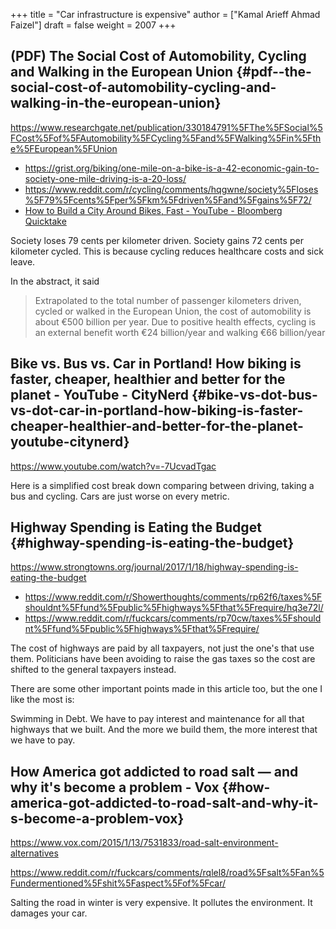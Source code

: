 +++
title = "Car infrastructure is expensive"
author = ["Kamal Arieff Ahmad Faizel"]
draft = false
weight = 2007
+++

## (PDF) The Social Cost of Automobility, Cycling and Walking in the European Union {#pdf--the-social-cost-of-automobility-cycling-and-walking-in-the-european-union}

<https://www.researchgate.net/publication/330184791%5FThe%5FSocial%5FCost%5Fof%5FAutomobility%5FCycling%5Fand%5FWalking%5Fin%5Fthe%5FEuropean%5FUnion>

-   <https://grist.org/biking/one-mile-on-a-bike-is-a-42-economic-gain-to-society-one-mile-driving-is-a-20-loss/>
-   <https://www.reddit.com/r/cycling/comments/hqgwne/society%5Floses%5F79%5Fcents%5Fper%5Fkm%5Fdriven%5Fand%5Fgains%5F72/>
-   [How to Build a City Around Bikes, Fast - YouTube - Bloomberg Quicktake](https://www.youtube.com/watch?v=h-I6HFQXquU)

Society loses 79 cents per kilometer driven. Society gains 72 cents per kilometer cycled. This is because cycling reduces healthcare costs and sick leave.

In the abstract, it said

> Extrapolated to the total number of passenger kilometers driven, cycled or walked in the European Union, the cost of automobility is about €500 billion per year. Due to positive health effects, cycling is an external benefit worth €24 billion/year and walking €66 billion/year


## Bike vs. Bus vs. Car in Portland! How biking is faster, cheaper, healthier and better for the planet - YouTube - CityNerd {#bike-vs-dot-bus-vs-dot-car-in-portland-how-biking-is-faster-cheaper-healthier-and-better-for-the-planet-youtube-citynerd}

<https://www.youtube.com/watch?v=-7UcvadTgac>

Here is a simplified cost break down comparing between driving, taking a bus and cycling. Cars are just worse on every metric.


## Highway Spending is Eating the Budget {#highway-spending-is-eating-the-budget}

<https://www.strongtowns.org/journal/2017/1/18/highway-spending-is-eating-the-budget>

-   <https://www.reddit.com/r/Showerthoughts/comments/rp62f6/taxes%5Fshouldnt%5Ffund%5Fpublic%5Fhighways%5Fthat%5Frequire/hq3e72l/>
-   <https://www.reddit.com/r/fuckcars/comments/rp70cw/taxes%5Fshouldnt%5Ffund%5Fpublic%5Fhighways%5Fthat%5Frequire/>

The cost of highways are paid by all taxpayers, not just the one's that use them. Politicians have been avoiding to raise the gas taxes so the cost are shifted to the general taxpayers instead.

There are some other important points made in this article too, but the one I like the most is:

Swimming in Debt. We have to pay interest and maintenance for all that highways that we built. And the more we build them, the more interest that we have to pay.


## How America got addicted to road salt — and why it's become a problem - Vox {#how-america-got-addicted-to-road-salt-and-why-it-s-become-a-problem-vox}

<https://www.vox.com/2015/1/13/7531833/road-salt-environment-alternatives>

<https://www.reddit.com/r/fuckcars/comments/rqlel8/road%5Fsalt%5Fan%5Fundermentioned%5Fshit%5Faspect%5Fof%5Fcar/>

Salting the road in winter is very expensive. It pollutes the environment. It damages your car.
